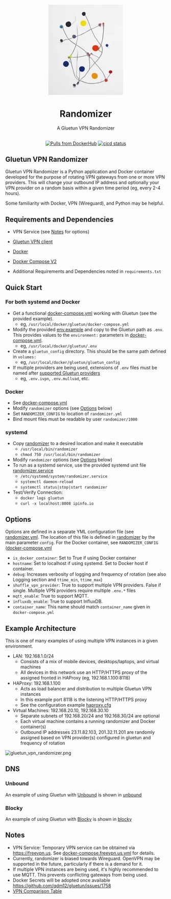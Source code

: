 <div align="center">
  <img src="./images/random_image.png" width="234" alt="random image"/>

# Randomizer

A Gluetun VPN Randomizer
<br/><br/>

[![Pulls from DockerHub](https://img.shields.io/docker/pulls/ingestbot/randomizer.svg)](https://hub.docker.com/r/ingestbot/randomizer)
[![cicd status](https://github.com/ingestbot/randomizer/actions/workflows/ci-cd.yml/badge.svg)](https://github.com/ingestbot/randomizer/actions/workflows/ci-cd.yml)

</div>

## Gluetun VPN Randomizer

Gluetun VPN Randomizer is a Python application and Docker container developed
for the purpose of rotating VPN gateways from one or more VPN providers. This
will change your outbound IP address and optionally your VPN provider on a
random basis within a given time period (eg, every 2-4 hours).

Some familiarity with Docker, VPN (Wireguard), and Python may be helpful.

## Requirements and Dependencies

- VPN Service (see [Notes](#notes) for options)
- [Gluetun VPN client](https://github.com/qdm12/gluetun)
- [Docker](https://docs.docker.com/engine/install)
- [Docker Compose V2](https://docs.docker.com/compose/migrate)

- Additional Requirements and Dependencies noted in `requirements.txt`

## Quick Start

### For both systemd and Docker

- Get a functional
  [docker-compose.yml](examples/docker-compose/docker-compose.gluetun_basic.yml)
  working with Gluetun (see the provided example).
  - eg, `/usr/local/docker/gluetun/docker-compose.yml`
- Modify the provided [env.example](examples/env.example) and copy to the
  Gluetun path as `.env`.
  This provides values to the `environment:` parameters in
  [docker-compose.yml](examples/docker-compose/docker-compose.gluetun_basic.yml).
  - eg, `/usr/local/docker/gluetun/.env`
- Create a `gluetun_config` directory. This should be the same path defined in
  `volumes:`
  - eg, `/usr/local/docker/gluetun/gluetun_config`
- If multiple providers are being used, extensions of `.env` files must be named
  after [supported Gluetun
  providers](https://github.com/qdm12/gluetun-wiki/tree/main/setup/providers)
  - eg, `.env.ivpn`, `.env.mullvad`, etc.

### Docker

- See [docker-compose.yml](examples/docker-compose/docker-compose.yml)
- Modify `randomizer` options (see [Options](#options) below)
- Set `RANDOMIZER_CONFIG` to location of `randomizer.yml`
- Bind mount files must be readable by user `randomizer/1000`

### systemd

- Copy [randomizer](randomizer) to a desired location and make it executable
  - `/usr/local/bin/randomizer`
  - `chmod 750 /usr/local/bin/randomizer`
- Modify `randomizer` options (see [Options](#options) below)
- To run as a systemd service, use the provided systemd unit file
  [randomizer.service](examples/systemd/randomizer.service)
  - `/etc/systemd/system/randomizer.service`
  - `systemctl daemon-reload`
  - `systemctl status|stop|start randomizer`
- Test/Verify Connection:
  - `docker logs gluetun`
  - `curl -x localhost:8008 ipinfo.io`

## Options

Options are defined in a separate YML configuration file (see
[randomizer.yml](randomizer.yml). The location of this file is defined in
[randomizer](randomizer) by the main parameter `config`. For the Docker
container, see `RANDOMIZER_CONFIG`
([docker-compose.yml](examples/docker-compose/docker-compose.yml)

- `is_docker_container`: Set to True if using Docker container
- `hostname`: Set to localhost if using systemd. Set to Docker host if container.
- `debug`: Increases verbosity of logging and frequency of rotation (see also
  Logging section and `ttime_min`, `ttime_max`)
- `shuffle_vpn_provider`: True to support multiple VPN providers. False if
  single. Multiple VPN providers require multiple `.env.*` files
- `mqtt_enable`: True to support MQTT.
- `influxdb_enable`: True to support InfluxDB.
- `container_name`: This name should match `container_name` given in `docker-compose.yml`

## Example Architecture

This is one of many examples of using multiple VPN instances in a given
environment.

- LAN: 192.168.1.0/24
  - Consists of a mix of mobile devices, desktops/laptops, and virtual machines
  - All devices in this network use an HTTP/HTTPS proxy of the assigned fronted
    in HAProxy (eg, 192.168.1.100:8118)
- HAProxy: 192.168.1.100
  - Acts as load balancer and distribution to multiple Gluetun VPN instances
  - In this example port 8118 is the listening HTTP/HTTPS proxy
  - See the configuration example [haproxy.cfg](examples/haproxy/haproxy.cfg)
- Virtual Machines: 192.168.20.10, 192.168.30.10
  - Separate subnets of 192.168.20/24 and 192.168.30/24 are optional
  - Each virtual machine contains a running randomizer and Docker container(s)
  - Outbound IP addresses 23.11.82.103, 201.32.11.201 are randomly assigned
    based on VPN provider(s) configured in gluetun and frequency of rotation

![gluetun_vpn_randomizer.png](images/gluetun_vpn_randomizer.png)

## DNS

### Unbound

An example of using Gluetun with
[Unbound](https://nlnetlabs.nl/projects/unbound/about/) is shown in
[unbound](examples/unbound)

### Blocky

An example of using Gluetun with [Blocky](https://0xerr0r.github.io/blocky/) is
shown in [blocky](examples/blocky)

## Notes

- VPN Service: Temporary VPN service can be obtained via <https://freevpn.us>. See
  [docker-compose.freevpn.us.yml](docker-compose.freevpn.us.yml) for details.
- Currently, randomizer is biased towards Wireguard. OpenVPN may be supported in
  the future, particularly if there is a demand for it.
- If multiple VPN instances are being used, it's highly recommended to use MQTT.
  This prevents conflicting gateways from being used.
- Docker Secrets will be adopted once available
  <https://github.com/qdm12/gluetun/issues/1758>
- [VPN Comparison
  Table](https://www.reddit.com/r/VPN/comments/m736zt/vpn_comparison_table)
